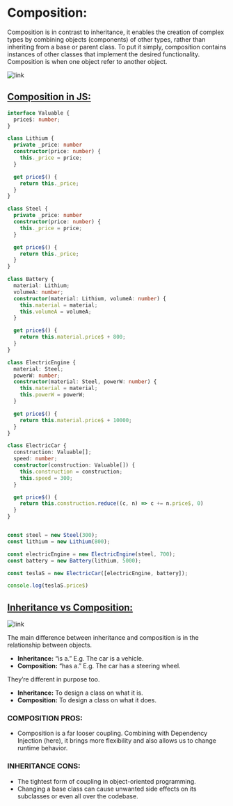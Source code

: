 # Composition:

Composition is in contrast to inheritance, it enables the creation
of complex types by combining objects (components) of other types,
rather than inheriting from a base or parent class. To put it 
simply, composition contains instances of other classes that 
implement the desired functionality.  
Composition is when one object refer to another object.

![link](https://drive.google.com/uc?id=1_nD8aoxrphMmt0QpxKfDrCrs0rcPvNJi)

## <ins>Composition in JS:</ins>

```ts
interface Valuable {
  price$: number;
}

class Lithium {
  private _price: number
  constructor(price: number) {
    this._price = price;
  }

  get price$() {
    return this._price;
  }
}

class Steel {
  private _price: number
  constructor(price: number) {
    this._price = price;
  }

  get price$() {
    return this._price;
  }
}

class Battery {
  material: Lithium;
  volumeA: number;
  constructor(material: Lithium, volumeA: number) {
    this.material = material;
    this.volumeA = volumeA;
  }

  get price$() {
    return this.material.price$ + 800;
  }
}

class ElectricEngine {
  material: Steel;
  powerW: number;
  constructor(material: Steel, powerW: number) {
    this.material = material;
    this.powerW = powerW;
  }

  get price$() {
    return this.material.price$ + 10000;
  }
}

class ElectricCar {
  construction: Valuable[];
  speed: number;
  constructor(construction: Valuable[]) {
    this.construction = construction;
    this.speed = 300;
  }

  get price$() {
    return this.construction.reduce((c, n) => c += n.price$, 0)
  }
}


const steel = new Steel(300);
const lithium = new Lithium(800);

const electricEngine = new ElectricEngine(steel, 700);
const battery = new Battery(lithium, 5000);

const teslaS = new ElectricCar([electricEngine, battery]);

console.log(teslaS.price$)
```

## <ins>Inheritance vs Composition:</ins>

![link](https://drive.google.com/uc?id=17OO0yVMWC6LDhBj7R6nTsiglUfmjKony)

The main difference between inheritance and composition is in
the relationship between objects.
 - **Inheritance:** “is a.” E.g. The car is a vehicle.
 - **Composition:** “has a.” E.g. The car has a steering wheel.
   
They’re different in purpose too.
  - **Inheritance:** To design a class on what it is.
  - **Composition:** To design a class on what it does.

### COMPOSITION PROS:
- Composition is a far looser coupling. Combining with Dependency Injection (here), it brings more flexibility and also allows us to change runtime behavior.
### INHERITANCE CONS:
- The tightest form of coupling in object-oriented programming.
- Changing a base class can cause unwanted side effects on its subclasses or even all over the codebase.
